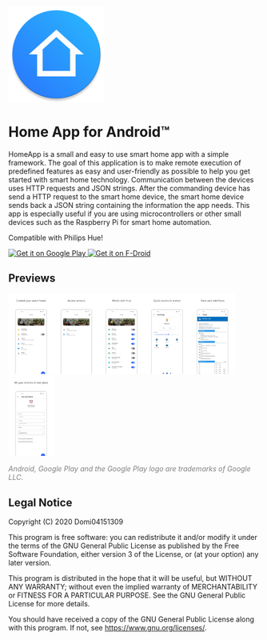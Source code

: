 ![App Icon](https://raw.githubusercontent.com/Domi04151309/HomeApp/master/app/src/main/res/mipmap-xxxhdpi/ic_launcher.png)
# Home App for Android™
HomeApp is a small and easy to use smart home app with a simple framework. The goal of this application is to make remote execution of predefined features as easy and user-friendly as possible to help you get started with smart home technology.
Communication between the devices uses HTTP requests and JSON strings. After the commanding device has send a HTTP request to the smart home device, the smart home device sends back a JSON string containing the information the app needs.
This app is especially useful if you are using microcontrollers or other small devices such as the Raspberry Pi for smart home automation.

Compatible with Philips Hue!

<a href='https://play.google.com/store/apps/details?id=io.github.domi04151309.home'>
  <img src='https://play.google.com/intl/en_us/badges/images/generic/en_badge_web_generic.png'
  alt='Get it on Google Play'
  height="80"/>
</a>
<a href="https://f-droid.org/packages/io.github.domi04151309.home">
  <img src="https://fdroid.gitlab.io/artwork/badge/get-it-on.png"
  alt="Get it on F-Droid"
  height="80"/>
</a>

## Previews
<img src="https://raw.githubusercontent.com/Domi04151309/HomeApp/master/fastlane/metadata/android/en-US/images/phoneScreenshots/1.jpg" width="18%" /><img src="https://raw.githubusercontent.com/Domi04151309/HomeApp/master/fastlane/metadata/android/en-US/images/phoneScreenshots/2.jpg" width="18%" /><img src="https://raw.githubusercontent.com/Domi04151309/HomeApp/master/fastlane/metadata/android/en-US/images/phoneScreenshots/3.jpg" width="18%" /><img src="https://raw.githubusercontent.com/Domi04151309/HomeApp/master/fastlane/metadata/android/en-US/images/phoneScreenshots/4.jpg" width="18%" /><img src="https://raw.githubusercontent.com/Domi04151309/HomeApp/master/fastlane/metadata/android/en-US/images/phoneScreenshots/5.jpg" width="18%" /><img src="https://raw.githubusercontent.com/Domi04151309/HomeApp/master/fastlane/metadata/android/en-US/images/phoneScreenshots/6.jpg" width="18%" />

<i style="color:gray;">Android, Google Play and the Google Play logo are trademarks of Google LLC.</i>

## Legal Notice
Copyright (C) 2020 Domi04151309

This program is free software: you can redistribute it and/or modify
it under the terms of the GNU General Public License as published by
the Free Software Foundation, either version 3 of the License, or
(at your option) any later version.

This program is distributed in the hope that it will be useful,
but WITHOUT ANY WARRANTY; without even the implied warranty of
MERCHANTABILITY or FITNESS FOR A PARTICULAR PURPOSE.  See the
GNU General Public License for more details.

You should have received a copy of the GNU General Public License
along with this program.  If not, see <https://www.gnu.org/licenses/>.
